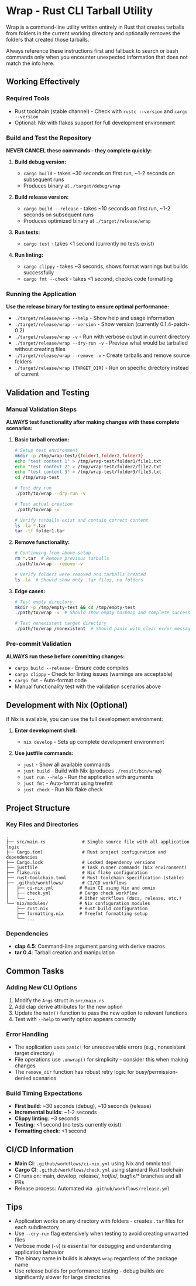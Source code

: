 # Wrap - Rust CLI Tarball Utility

Wrap is a command-line utility written entirely in Rust that creates tarballs from folders in the current working directory and optionally removes the folders that created those tarballs.

Always reference these instructions first and fallback to search or bash commands only when you encounter unexpected information that does not match the info here.

## Working Effectively

### Required Tools
- Rust toolchain (stable channel) - Check with `rustc --version` and `cargo --version`
- Optional: Nix with flakes support for full development environment

### Build and Test the Repository
**NEVER CANCEL these commands - they complete quickly:**

1. **Build debug version:**
   - `cargo build` - takes ~30 seconds on first run, ~1-2 seconds on subsequent runs
   - Produces binary at `./target/debug/wrap`

2. **Build release version:**
   - `cargo build --release` - takes ~10 seconds on first run, ~1-2 seconds on subsequent runs  
   - Produces optimized binary at `./target/release/wrap`

3. **Run tests:**
   - `cargo test` - takes <1 second (currently no tests exist)

4. **Run linting:**
   - `cargo clippy` - takes ~3 seconds, shows format warnings but builds successfully
   - `cargo fmt --check` - takes <1 second, checks code formatting

### Running the Application
**Use the release binary for testing to ensure optimal performance:**
- `./target/release/wrap --help` - Show help and usage information
- `./target/release/wrap --version` - Show version (currently 0.1.4-patch-0.2)
- `./target/release/wrap -v` - Run with verbose output in current directory
- `./target/release/wrap --dry-run -v` - Preview what would be tarballed without creating files
- `./target/release/wrap --remove -v` - Create tarballs and remove source folders
- `./target/release/wrap [TARGET_DIR]` - Run on specific directory instead of current

## Validation and Testing

### Manual Validation Steps
**ALWAYS test functionality after making changes with these complete scenarios:**

1. **Basic tarball creation:**
   ```bash
   # Setup test environment
   mkdir -p /tmp/wrap-test/{folder1,folder2,folder3}
   echo "test content 1" > /tmp/wrap-test/folder1/file1.txt
   echo "test content 2" > /tmp/wrap-test/folder2/file2.txt
   echo "test content 3" > /tmp/wrap-test/folder3/file3.txt
   cd /tmp/wrap-test
   
   # Test dry run
   ./path/to/wrap --dry-run -v
   
   # Test actual creation
   ./path/to/wrap -v
   
   # Verify tarballs exist and contain correct content
   ls -la *.tar
   tar -tf folder1.tar
   ```

2. **Remove functionality:**
   ```bash
   # Continuing from above setup
   rm *.tar  # Remove previous tarballs
   ./path/to/wrap --remove -v
   
   # Verify folders were removed and tarballs created
   ls -la  # Should show only .tar files, no folders
   ```

3. **Edge cases:**
   ```bash
   # Test empty directory
   mkdir -p /tmp/empty-test && cd /tmp/empty-test
   ./path/to/wrap -v  # Should show empty hashmap and complete successfully
   
   # Test nonexistent target directory
   ./path/to/wrap /nonexistent  # Should panic with clear error message
   ```

### Pre-commit Validation
**ALWAYS run these before committing changes:**
- `cargo build --release` - Ensure code compiles
- `cargo clippy` - Check for linting issues (warnings are acceptable)
- `cargo fmt` - Auto-format code
- Manual functionality test with the validation scenarios above

## Development with Nix (Optional)

If Nix is available, you can use the full development environment:

1. **Enter development shell:**
   - `nix develop` - Sets up complete development environment

2. **Use justfile commands:**
   - `just` - Show all available commands
   - `just build` - Build with Nix (produces `./result/bin/wrap`)
   - `just run --help` - Run the application with arguments
   - `just fmt` - Auto-format using treefmt
   - `just check` - Run Nix flake check

## Project Structure

### Key Files and Directories
```
.
├── src/main.rs              # Single source file with all application logic  
├── Cargo.toml               # Rust project configuration and dependencies
├── Cargo.lock               # Locked dependency versions
├── justfile                 # Task runner commands (Nix environment)
├── flake.nix                # Nix flake configuration
├── rust-toolchain.toml      # Rust toolchain specification (stable)
├── .github/workflows/       # CI/CD workflows
│   ├── ci-nix.yml          # Main CI using Nix and omnix
│   ├── check.yml           # Cargo check workflow  
│   └── ...                 # Other workflows (docs, release, etc.)
└── nix/modules/            # Nix configuration modules
    ├── rust.nix            # Rust build configuration
    ├── formatting.nix      # Treefmt formatting setup
    └── ...
```

### Dependencies
- **clap 4.5**: Command-line argument parsing with derive macros
- **tar 0.4**: Tarball creation and manipulation

## Common Tasks

### Adding New CLI Options
1. Modify the `Args` struct in `src/main.rs` 
2. Add clap derive attributes for the new option
3. Update the `main()` function to pass the new option to relevant functions
4. Test with `--help` to verify option appears correctly

### Error Handling
- The application uses `panic!` for unrecoverable errors (e.g., nonexistent target directory)
- File operations use `.unwrap()` for simplicity - consider this when making changes
- The `remove_dir` function has robust retry logic for busy/permission-denied scenarios

### Build Timing Expectations
- **First build**: ~30 seconds (debug), ~10 seconds (release)
- **Incremental builds**: ~1-2 seconds
- **Clippy linting**: ~3 seconds  
- **Testing**: <1 second (no tests currently exist)
- **Formatting check**: <1 second

## CI/CD Information
- **Main CI**: `.github/workflows/ci-nix.yml` using Nix and omnix tool
- **Cargo CI**: `.github/workflows/check.yml` using standard Rust toolchain
- CI runs on: main, develop, release/*, hotfix/*, bugfix/* branches and all PRs
- Release process: Automated via `.github/workflows/release.yml`

## Tips
- Application works on any directory with folders - creates `.tar` files for each subdirectory
- Use `--dry-run` flag extensively when testing to avoid creating unwanted files
- Verbose mode (`-v`) is essential for debugging and understanding application behavior
- The binary name in builds is always `wrap` regardless of the package name
- Use release builds for performance testing - debug builds are significantly slower for large directories